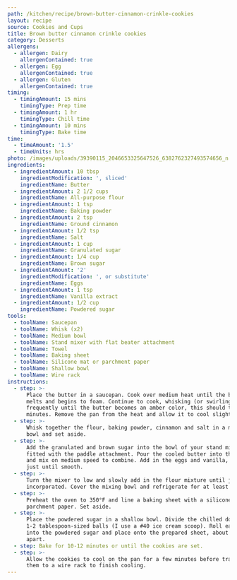 ```yaml
---
path: /kitchen/recipe/brown-butter-cinnamon-crinkle-cookies
layout: recipe
source: Cookies and Cups
title: Brown butter cinnamon crinkle cookies
category: Desserts
allergens:
  - allergen: Dairy
    allergenContained: true
  - allergen: Egg
    allergenContained: true
  - allergen: Gluten
    allergenContained: true
timing:
  - timingAmount: 15 mins
    timingType: Prep time
  - timingAmount: 1 hr
    timingType: Chill time
  - timingAmount: 10 mins
    timingType: Bake time
time:
  - timeAmount: '1.5'
  - timeUnits: hrs
photo: /images/uploads/39390115_2046653325647526_6382762327493574656_n.jpg
ingredients:
  - ingredientAmount: 10 tbsp
    ingredientModification: ', sliced'
    ingredientName: Butter
  - ingredientAmount: 2 1/2 cups
    ingredientName: All-purpose flour
  - ingredientAmount: 1 tsp
    ingredientName: Baking powder
  - ingredientAmount: 2 tsp
    ingredientName: Ground cinnamon
  - ingredientAmount: 1/2 tsp
    ingredientName: Salt
  - ingredientAmount: 1 cup
    ingredientName: Granulated sugar
  - ingredientAmount: 1/4 cup
    ingredientName: Brown sugar
  - ingredientAmount: '2'
    ingredientModification: ', or substitute'
    ingredientName: Eggs
  - ingredientAmount: 1 tsp
    ingredientName: Vanilla extract
  - ingredientAmount: 1/2 cup
    ingredientName: Powdered sugar
tools:
  - toolName: Saucepan
  - toolName: Whisk (x2)
  - toolName: Medium bowl
  - toolName: Stand mixer with flat beater attachment
  - toolName: Towel
  - toolName: Baking sheet
  - toolName: Silicone mat or parchment paper
  - toolName: Shallow bowl
  - toolName: Wire rack
instructions:
  - step: >-
      Place the butter in a saucepan. Cook over medium heat until the butter
      melts and begins to foam. Continue to cook, whisking (or swirling the pan)
      frequently until the butter becomes an amber color, this should take 2-3
      minutes. Remove the pan from the heat and allow it to cool slightly.
  - step: >-
      Whisk together the flour, baking powder, cinnamon and salt in a medium
      bowl and set aside.
  - step: >-
      Add the granulated and brown sugar into the bowl of your stand mixer
      fitted with the paddle attachment. Pour the cooled butter into the sugars
      and mix on medium speed to combine. Add in the eggs and vanilla, mixing
      just until smooth.
  - step: >-
      Turn the mixer to low and slowly add in the flour mixture until just
      incorporated. Cover the mixing bowl and refrigerate for at least 1 hour.
  - step: >-
      Preheat the oven to 350°F and line a baking sheet with a silicone mat or
      parchment paper. Set aside.
  - step: >-
      Place the powdered sugar in a shallow bowl. Divide the chilled dough into
      1-2 tablespoon-sized balls (I use a #40 ice cream scoop). Roll each ball
      into the powdered sugar and place onto the prepared sheet, about 2 inches
      apart.
  - step: Bake for 10-12 minutes or until the cookies are set.
  - step: >-
      Allow the cookies to cool on the pan for a few minutes before transferring
      them to a wire rack to finish cooling.
---
```


